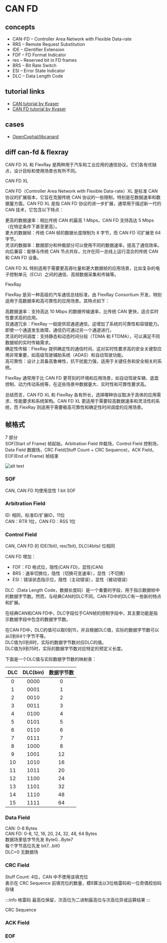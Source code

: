 # CAN FD

## concepts

- CAN-FD – Controller Area Network with Flexible Data-rate
- RRS – Remote Request Substitution
- IDE – IDentifier Extension
- FDF – FD Format Indicator
- res – Reserved bit in FD frames
- BRS – Bit Rate Switch
- ESI – Error State Indicator
- DLC – Data Length Code

## tutorial links

- [CAN tutorial by Kvaser](https://kvaser.com/can-protocol-tutorial/)
- [CAN FD tutorial by Kvaser](https://kvaser.com/can-fd-protocol-tutorial/)

## cases

- [OpenCyphal/libcanard](https://github.com/OpenCyphal/libcanard/)

## diff can-fd & flexray

CAN FD XL 和 FlexRay 是两种用于汽车和工业应用的通信协议。它们各有优缺点，设计目标和使用场景也有所不同。

CAN FD XL

CAN FD（Controller Area Network with Flexible Data-rate）XL 是标准 CAN 协议的扩展版本，它旨在克服传统 CAN 协议的一些限制，特别是在数据速率和数据量方面。CAN FD XL 是指 CAN FD 协议的进一步扩展，通常用于描述新一代的 CAN 技术，它包含以下特点：

更高的数据速率：相比传统 CAN 的最高 1 Mbps，CAN FD 支持高达 5 Mbps（在特定条件下甚至更高）。  
更大的数据帧：传统 CAN 帧的数据长度限制为 8 字节，而 CAN FD 可扩展至 64 字节。  
灵活的数据率：数据部分和仲裁部分可以使用不同的数据速率，提高了通信效率。  
向后兼容：能够与传统 CAN 节点共存，允许在同一总线上运行混合的传统 CAN 和 CAN FD 设备。

CAN FD XL 特别适用于需要更高吞吐量和更大数据帧的应用场景，比如复杂的电子控制单元（ECU）之间的通信、高频数据采集和传输等。

FlexRay

FlexRay 是另一种高级的汽车通信总线标准，由 FlexRay Consortium 开发，特别适用于高数据率和高可靠性的应用场景。其特点如下：

高数据速率：支持高达 10 Mbps 的数据传输速率，比传统 CAN 更快，适合实时性要求高的应用。  
双通道冗余：FlexRay 一般提供双通道通信，这增加了系统的可靠性和容错能力。即使一个通道发生故障，通信仍可通过另一个通道进行。  
灵活的时间调度：支持静态和动态时间分段（TDMA 和 FTDMA），可以满足不同数据帧的实时传输需求。  
确定性传输：FlexRay 提供确定性的通信时间，这对实时性要求高的安全关键型应用非常重要，如高级驾驶辅助系统（ADAS）和自动驾驶功能。  
高可靠性：设计上具备高鲁棒性，抗干扰能力强，适用于关键任务和安全相关的系统。

FlexRay 通常用于比 CAN FD 更苛刻的环境和应用场景，如自动驾驶车辆、底盘控制、动力传动系统等，在这些场景中数据量大、实时性和可靠性要求高。

总结而言，CAN FD XL 和 FlexRay 各有所长，选择哪种协议取决于具体的应用需求、性能要求和系统架构。CAN FD XL 更适用于需要较高数据速率和灵活性的系统，而 FlexRay 则适用于需要极高可靠性和确定性时间调度的应用场景。

## 帧格式

7 部分  
SOF(Start of Frame) 帧起始，Arbitration Field 仲裁场，Control Field 控制场，Data Field 数据场，CRC Field(Stuff Count + CRC Sequence)，ACK Field，EOF(End of Frame) 帧结束

![alt text](can-fd-frame.png)

### SOF

CAN, CAN FD 均使用显性 1 bit SOF

### Arbitration Field

ID: 相同，标准ID/扩展ID，11位  
CAN：RTR 1位，CAN FD：RSS 1位

### Control Field

CAN, CAN FD 的 IDE(1bit), res(1bit), DLC(4bits) 位相同

CAN FD 增加：  

- FDF：FD 格式位，隐性(CAN FD)，显性(CAN)
- BRS：速率切换位，隐性（切换可变速率），显性（不切换）
- ESI：错误状态指示位，隐性（主动错误），显性（被动错误）

DLC（Data Length Code，数据长度码）是一个重要的字段，用于指示数据帧中的数据字节数。然而，与经典CAN的DLC不同，CAN FD中的DLC有一些新的特点和扩展。

在经典CAN和CAN FD中，DLC字段位于CAN帧的控制字段中，其主要功能是指示数据字段中包含的数据字节数。

在CAN FD中，DLC的值可以取0到15，并且根据DLC值，实际的数据字节数可以从0到64个字节不等。  
DLC值为0到8时，实际的数据字节数对应DLC的值。  
DLC值为9到15时，实际的数据字节数对应特定的预定义长度。

下面是一个DLC值与实际数据字节数的映射表：

|DLC|DLC(bin)|数据字节数|
|:---:|:---:|:---:|
|0|0000|0|
|1|0001|1|
| 2   | 0010           | 2          |  
| 3   | 0011           | 3          |  
| 4   | 0100           | 4          |  
| 5   | 0101           | 5          |  
| 6   | 0110           | 6          |  
| 7   | 0111           | 7          |  
| 8   | 1000           | 8          |  
| 9   | 1001           | 12         |  
| 10  | 1010           | 16         |  
| 11  | 1011           | 20         |  
| 12  | 1100           | 24         |  
| 13  | 1101           | 32         |  
| 14  | 1110           | 48         |  
| 15  | 1111           | 64         |

### Data Field

CAN: 0-8 Bytes  
CAN FD: 0-8, 12, 16, 20, 24, 32, 48, 64 Bytes  
数据场里低字节先发 Byte0...Byte7  
每个字节高位先发 bit7...bit0  
DLC=0 无数据场

### CRC Field

Stuff Count: 4位，CAN 中不使用该填充位  
表示在 CRC Sequence 前填充位的数量，模8算法以3位格雷码和一位奇偶校验码存储

:::info 格雷码
最高位保留，次高位为二进制最高位与次高位异或运算结果
:::

CRC Sequence


### ACK Field

### EOF

